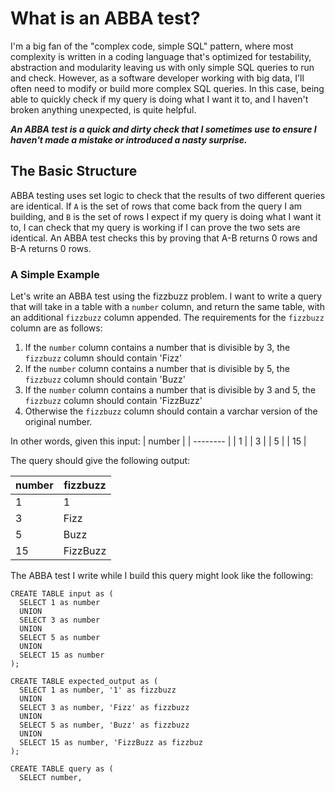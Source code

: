 # What is an ABBA test?

I'm a big fan of the "complex code, simple SQL" pattern, where most complexity is written in a coding language that's optimized for testability, abstraction and modularity leaving 
us with only simple SQL queries to run and check. However, as a software developer working with big data, I'll often need to modify or build more complex SQL queries. In this case,
being able to quickly check if my query is doing what I want it to, and I haven't broken anything unexpected, is quite helpful. 

**_An ABBA test is a quick and dirty check that I sometimes use to ensure I haven't made a mistake or introduced a nasty surprise._**

## The Basic Structure

ABBA testing uses set logic to check that the results of two different queries are identical. If `A` is the set of rows that come back from the query I am building, and `B` 
is the set of rows I expect if my query is doing what I want it to, I can check that my query is working if I can prove the two sets are identical. An ABBA test checks this by proving
that A-B returns 0 rows and B-A returns 0 rows.

### A Simple Example

Let's write an ABBA test using the fizzbuzz problem. I want to write a query that will take in a table with a `number` column, and return the same table, with an additional `fizzbuzz`
column appended. The requirements for the `fizzbuzz` column are as follows:

1. If the `number` column contains a number that is divisible by 3, the `fizzbuzz` column should contain 'Fizz'
2. If the `number` column contains a number that is divisible by 5, the `fizzbuzz` column should contain 'Buzz'
3. If the `number` column contains a number that is divisible by 3 and 5, the `fizzbuzz` column should contain 'FizzBuzz'
4. Otherwise the `fizzbuzz` column should contain a varchar version of the original number.

In other words, given this input:
| number   |
| -------- |
| 1  | 
| 3 | 
| 5  | 
| 15 |

The query should give the following output:

| number   | fizzbuzz |
| -------- | --- |
| 1  | 1 |
| 3 | Fizz |
| 5  | Buzz|
| 15 | FizzBuzz |

The ABBA test I write while I build this query might look like the following:

```
CREATE TABLE input as (
  SELECT 1 as number
  UNION
  SELECT 3 as number
  UNION
  SELECT 5 as number
  UNION
  SELECT 15 as number
);

CREATE TABLE expected_output as (
  SELECT 1 as number, '1' as fizzbuzz
  UNION
  SELECT 3 as number, 'Fizz' as fizzbuzz
  UNION
  SELECT 5 as number, 'Buzz' as fizzbuzz
  UNION
  SELECT 15 as number, 'FizzBuzz as fizzbuz
);

CREATE TABLE query as (
  SELECT number, 

